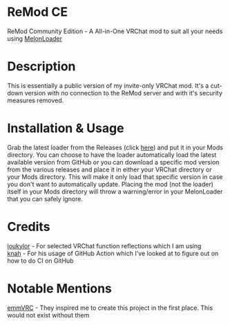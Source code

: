 # ReMod CE
ReMod Community Edition - A All-in-One VRChat mod to suit all your needs using [MelonLoader](https://github.com/LavaGang/MelonLoader)

# Description
This is essentially a public version of my invite-only VRChat mod. It's a cut-down version with no connection to the ReMod server and with it's security measures removed.

# Installation & Usage
Grab the latest loader from the Releases (click [here](https://github.com/RequiDev/ReModCE/releases/latest)) and put it in your Mods directory.
You can choose to have the loader automatically load the latest available version from GitHub or you can download a specific mod version from the various releases and place it in either your VRChat directory or your Mods directory. This will make it only load that specific version in case you don't want to automatically update.
Placing the mod (not the loader) itself in your Mods directory will throw a warning/error in your MelonLoader that you can safely ignore.

# Credits
[loukylor](https://github.com/loukylor) - For selected VRChat function reflections which I am using  
[knah](https://github.com/knah) - For his usage of GitHub Action which I've looked at to figure out on how to do CI on GitHub

# Notable Mentions
[emmVRC](https://github.com/emmVRC) - They inspired me to create this project in the first place. This would not exist without them  
